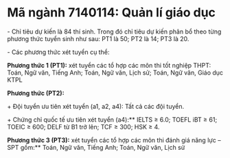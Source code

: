 # Mã ngành 7140114: Quản lí giáo dục
\- Chỉ tiêu dự kiến là 84 thí sinh. Trong đó chỉ tiêu dự kiến phân bổ theo từng phương thức tuyển sinh như sau: PT1 là 50; PT2 là 14; PT3 là 20.

\- Các phương thức xét tuyển cụ thể:

**Phương thức 1 (PT1):** xét tuyển các tổ hợp các môn thi tốt nghiệp THPT: Toán, Ngữ văn, Tiếng Anh; Toán, Ngữ văn, Lịch sử; Toán, Ngữ văn, Giáo dục KTPL

**Phương thức (PT2):** 

\+ Đội tuyển ưu tiên xét tuyển (a1, a2, a4): Tất cả các đội tuyển. 

\+ Chứng chỉ quốc tế ưu tiên xét tuyển (a4):** IELTS ≥ 6.0; TOEFL iBT ≥ 61; TOEIC ≥ 600; DELF từ B1 trở lên; TCF ≥ 300; HSK ≥ 4.

**Phương thức 3 (PT3):** xét tuyển các tổ hợp các môn thi đánh giá năng lực – SPT gồm:** Toán, Ngữ văn, Tiếng Anh; Toán, Ngữ văn, Lịch sử
